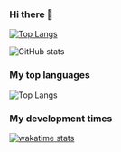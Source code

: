 ### Hi there 👋

<!--
**hwisaac/hwisaac** is a ✨ _special_ ✨ repository because its `README.md` (this file) appears on your GitHub profile.

Here are some ideas to get you started:

- 🔭 I’m currently working on ...
- 🌱 I’m currently learning ...
- 👯 I’m looking to collaborate on ...
- 🤔 I’m looking for help with ...
- 💬 Ask me about ...
- 📫 How to reach me: ...
- 😄 Pronouns: ...
- ⚡ Fun fact: ...
-->

[![Top Langs](https://github-readme-stats.vercel.app/api/top-langs/?username=hwisaac&hide=html&layout=compact)](https://github.com/anuraghazra/github-readme-stats)


![GitHub stats](https://github-readme-stats.vercel.app/api?username=hwisaac&show_icons=true)

<!--START_SECTION:waka-->
<!--END_SECTION:waka-->


<h3>My top languages</h3>

![Top Langs](https://github-readme-stats.vercel.app/api/top-langs/?username=hwisaac&layout=compact&card_width=444&langs_count=8&theme=gruvbox&hide=html)

<h3>My development times</h3>

[![wakatime stats](https://github-readme-stats.vercel.app/api/wakatime?username=hwisaac&layout=compact&theme=gruvbox)](https://github.com/anuraghazra/github-readme-stats)

